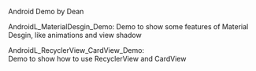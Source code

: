 Android Demo by Dean

AndroidL_MaterialDesgin_Demo:
Demo to show some features of Material Desgin, like animations and view shadow


AndroidL_RecyclerView_CardView_Demo:  
Demo to show how to use RecyclerView and CardView
